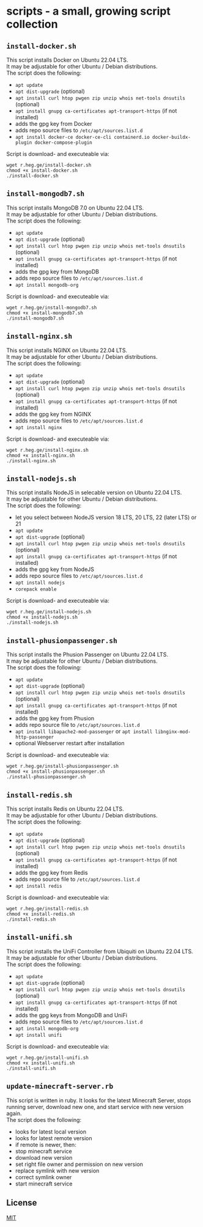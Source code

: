 # scripts - a small, growing script collection

## `install-docker.sh`

This script installs Docker on Ubuntu 22.04 LTS.\
It may be adjustable for other Ubuntu / Debian distributions.\
The script does the following:
* `apt update`
* `apt dist-upgrade` (optional)
* `apt install curl htop pwgen zip unzip whois net-tools dnsutils` (optional)
* `apt install gnupg ca-certificates apt-transport-https` (if not installed)
* adds the gpg key from Docker
* adds repo source files to `/etc/apt/sources.list.d`
* `apt install docker-ce docker-ce-cli containerd.io docker-buildx-plugin docker-compose-plugin`

Script is download- and executeable via:
```
wget r.heg.ge/install-docker.sh
chmod +x install-docker.sh
./install-docker.sh
```

## `install-mongodb7.sh`

This script installs MongoDB 7.0 on Ubuntu 22.04 LTS.\
It may be adjustable for other Ubuntu / Debian distributions.\
The script does the following:
* `apt update`
* `apt dist-upgrade` (optional)
* `apt install curl htop pwgen zip unzip whois net-tools dnsutils` (optional)
* `apt install gnupg ca-certificates apt-transport-https` (if not installed)
* adds the gpg key from MongoDB
* adds repo source files to `/etc/apt/sources.list.d`
* `apt install mongodb-org`

Script is download- and executeable via:
```
wget r.heg.ge/install-mongodb7.sh
chmod +x install-mongodb7.sh
./install-mongodb7.sh
```

## `install-nginx.sh`

This script installs NGINX on Ubuntu 22.04 LTS.\
It may be adjustable for other Ubuntu / Debian distributions.\
The script does the following:
* `apt update`
* `apt dist-upgrade` (optional)
* `apt install curl htop pwgen zip unzip whois net-tools dnsutils` (optional)
* `apt install gnupg ca-certificates apt-transport-https` (if not installed)
* adds the gpg key from NGINX
* adds repo source files to `/etc/apt/sources.list.d`
* `apt install nginx`

Script is download- and executeable via:
```
wget r.heg.ge/install-nginx.sh
chmod +x install-nginx.sh
./install-nginx.sh
```

## `install-nodejs.sh`

This script installs NodeJS in selecable version on Ubuntu 22.04 LTS.\
It may be adjustable for other Ubuntu / Debian distributions.\
The script does the following:
* let you select between NodeJS version 18 LTS, 20 LTS, 22 (later LTS) or 21
* `apt update`
* `apt dist-upgrade` (optional)
* `apt install curl htop pwgen zip unzip whois net-tools dnsutils` (optional)
* `apt install gnupg ca-certificates apt-transport-https` (if not installed)
* adds the gpg key from NodeJS
* adds repo source files to `/etc/apt/sources.list.d`
* `apt install nodejs`
* `corepack enable`

Script is download- and executeable via:
```
wget r.heg.ge/install-nodejs.sh
chmod +x install-nodejs.sh
./install-nodejs.sh
```

## `install-phusionpassenger.sh`

This script installs the Phusion Passenger on Ubuntu 22.04 LTS.\
It may be adjustable for other Ubuntu / Debian distributions.\
The script does the following:
* `apt update`
* `apt dist-upgrade` (optional)
* `apt install curl htop pwgen zip unzip whois net-tools dnsutils` (optional)
* `apt install gnupg ca-certificates apt-transport-https` (if not installed)
* adds the gpg key from Phusion
* adds repo source file to `/etc/apt/sources.list.d`
* `apt install libapache2-mod-passenger` or `apt install libnginx-mod-http-passenger`
* optional Webserver restart after installation

Script is download- and executeable via:
```
wget r.heg.ge/install-phusionpassenger.sh
chmod +x install-phusionpassenger.sh
./install-phusionpassenger.sh
```

## `install-redis.sh`

This script installs Redis on Ubuntu 22.04 LTS.\
It may be adjustable for other Ubuntu / Debian distributions.\
The script does the following:
* `apt update`
* `apt dist-upgrade` (optional)
* `apt install curl htop pwgen zip unzip whois net-tools dnsutils` (optional)
* `apt install gnupg ca-certificates apt-transport-https` (if not installed)
* adds the gpg key from Redis
* adds repo source file to `/etc/apt/sources.list.d`
* `apt install redis`

Script is download- and executeable via:
```
wget r.heg.ge/install-redis.sh
chmod +x install-redis.sh
./install-redis.sh
```

## `install-unifi.sh`

This script installs the UniFi Controller from Ubiquiti on Ubuntu 22.04 LTS.\
It may be adjustable for other Ubuntu / Debian distributions.\
The script does the following:
* `apt update`
* `apt dist-upgrade` (optional)
* `apt install curl htop pwgen zip unzip whois net-tools dnsutils` (optional)
* `apt install gnupg ca-certificates apt-transport-https` (if not installed)
* adds the gpg keys from MongoDB and UniFi
* adds repo source files to `/etc/apt/sources.list.d`
* `apt install mongodb-org`
* `apt install unifi`

Script is download- and executeable via:
```
wget r.heg.ge/install-unifi.sh
chmod +x install-unifi.sh
./install-unifi.sh
```

## `update-minecraft-server.rb`

This script is written in ruby. It looks for the latest Minecraft Server, stops running server, download new one, and start service with new version again.\
The script does the following:
* looks for latest local version
* looks for latest remote version
* if remote is newer, then:
 * stop minecraft service
 * download new version
 * set right file owner and permission on new version
 * replace symlink with new version
 * correct symlink owner
 * start minecraft service

## License
[MIT](LICENSE)
